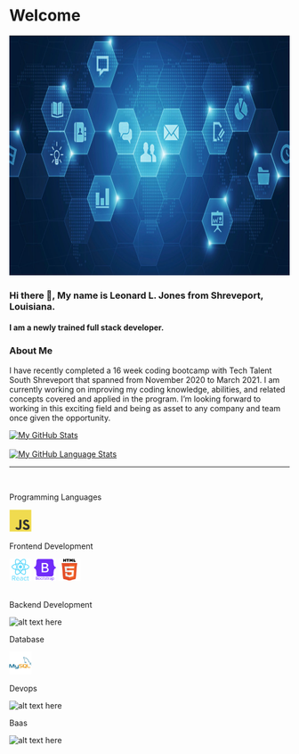 
<div class="header">
  <h1>Welcome</h1>
 <img src="https://github.com/LLJ3288/LLJ3288/blob/main/techfour.PNG" width="1200" height="430" title="Title of image" alt="alt text here"/> 
 </div>
 
###  Hi there 👋, My name is Leonard L. Jones from Shreveport, Louisiana. 
 #### I am a newly trained full stack developer.
  ### About Me
  
I have recently completed a 16 week coding bootcamp with Tech Talent South Shreveport that spanned from November 2020 to March 2021. I am currently working on improving my coding knowledge, abilities, and related concepts covered and applied in the program. I’m looking forward to working in this exciting field and being as asset to any company and team once given the opportunity. 


[![My GitHub Stats](https://github-readme-stats.vercel.app/api/?username=LLJ3288&count_private=true&theme=tokyonight&showicons=true)]()
<br>
<br>
[![My GitHub Language Stats](https://github-readme-stats.vercel.app/api/top-langs/?username=LLJ3288&langs_count=5&theme=tokyonight)]()

<hr>
<br>
<p>Programming Languages</p>
  <img src="https://raw.githubusercontent.com/devicons/devicon/master/icons/javascript/javascript-original.svg" width="40" height="40" title="Title of image" alt="alt text here"/> 
<p>Frontend Development</p> 
<div>
<img src="https://raw.githubusercontent.com/devicons/devicon/master/icons/react/react-original-wordmark.svg" width="40" height="40" title="Title of image" alt="alt text here"/>
 <img src="https://raw.githubusercontent.com/devicons/devicon/master/icons/bootstrap/bootstrap-plain-wordmark.svg" width="40" height="40" title="Title of image" alt="alt text here"/>
 <img src="https://raw.githubusercontent.com/devicons/devicon/master/icons/html5/html5-original-wordmark.svg" width="40" height="40" title="Title of image" alt="alt text here"/> 
</div>
<br>
<p>Backend Development</p>  
<div>
 <img src="https://www.vectorlogo.zone/logos/springio/springio-icon.svg" width="40" height="40" title="Title of image" alt="alt text here"/> 
</div>
<p>Database</p>
 <img src="https://raw.githubusercontent.com/devicons/devicon/master/icons/mysql/mysql-original-wordmark.svg" width="40" height="40" title="Title of image" alt="alt text here"/> 
<p>Devops</p>
 <img src="https://www.vectorlogo.zone/logos/jenkins/jenkins-icon.svg" width="40" height="40" title="Title of image" alt="alt text here"/> 
<p>Baas</p>
 <img src="https://www.vectorlogo.zone/logos/heroku/heroku-icon.svg" width="40" height="40" title="Title of image" alt="alt text here"/> 
 
<!--
**LLJ3288/LLJ3288** is a ✨ _special_ ✨ repository because its `README.md` (this file) appears on your GitHub profile.


<br>
<br>
<div class="header">
  <h1>Header</h1>
</div>















 



























